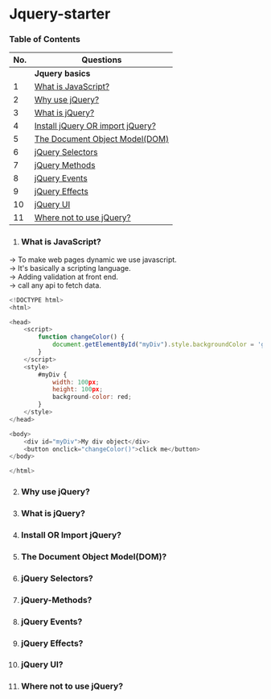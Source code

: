 # Jquery-starter

### Table of Contents

| No. | Questions |
| --- | --------- |
|   | **Jquery basics** |
|1  | [What is JavaScript?](#What-is-JavaScript) |
|2  | [Why use jQuery?](#Why-use-jQuery) |
|3  | [What is jQuery?](#What-is-jQuery) |
|4  | [Install jQuery OR import jQuery?](#Install-OR-Import-jQuery) |
|5  | [The Document Object Model(DOM)](#The-Document-Object-Model(DOM)) |
|6  | [jQuery Selectors](#jQuery-Selectors) |
|7  | [jQuery Methods](#jQuery-Methods) |
|8  | [jQuery Events](#jQuery-Events) |
|9  | [jQuery Effects](#jQuery-Effects) |
|10 | [jQuery UI](#jQuery-UI) |
|11 | [Where not to use jQuery?](#Where-not-to-use-jQuery) |

1. ### What is JavaScript?

-> To make web pages dynamic we use javascript. <br>
-> It's basically a scripting language. <br>
-> Adding validation at front end.<br>
-> call any api to fetch data.
```javascript
<!DOCTYPE html>
<html>

<head>
    <script>
        function changeColor() {
            document.getElementById("myDiv").style.backgroundColor = 'green';
        }
    </script>
    <style>
        #myDiv {
            width: 100px;
            height: 100px;
            background-color: red;
        }
    </style>
</head>

<body>
    <div id="myDiv">My div object</div>
    <button onclick="changeColor()">click me</button>
</body>

</html>
```


2. ### Why use jQuery?

3. ### What is jQuery?

4. ### Install OR Import jQuery?

5. ### The Document Object Model(DOM)?

6. ### jQuery Selectors?

7. ### jQuery-Methods?

8. ### jQuery Events?

9. ### jQuery Effects?

10. ### jQuery UI?

11. ### Where not to use jQuery?
